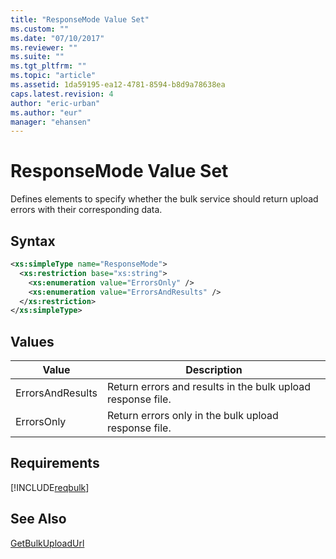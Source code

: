 ```yaml
---
title: "ResponseMode Value Set"
ms.custom: ""
ms.date: "07/10/2017"
ms.reviewer: ""
ms.suite: ""
ms.tgt_pltfrm: ""
ms.topic: "article"
ms.assetid: 1da59195-ea12-4781-8594-b8d9a78638ea
caps.latest.revision: 4
author: "eric-urban"
ms.author: "eur"
manager: "ehansen"
---
```

# ResponseMode Value Set
Defines elements to specify whether the bulk service should return upload errors with their corresponding data.

## Syntax

```xml
<xs:simpleType name="ResponseMode">
  <xs:restriction base="xs:string">
    <xs:enumeration value="ErrorsOnly" />
    <xs:enumeration value="ErrorsAndResults" />
  </xs:restriction>
</xs:simpleType>
```

## Values

|Value|Description|
|---------|---------------|
|ErrorsAndResults|Return errors and results in the bulk upload response file.|
|ErrorsOnly|Return errors only in the bulk upload response file.|

## Requirements
[!INCLUDE[reqbulk](../bulk-api/includes/reqbulk.md)]
## See Also
[GetBulkUploadUrl](../bulk-api/getbulkuploadurl-service-operation.md)

